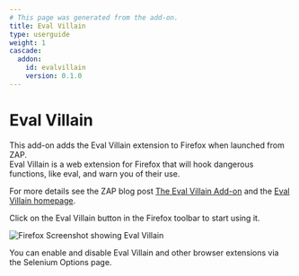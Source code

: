 ```yaml
---
# This page was generated from the add-on.
title: Eval Villain
type: userguide
weight: 1
cascade:
  addon:
    id: evalvillain
    version: 0.1.0
---
```


# Eval Villain

This add-on adds the Eval Villain extension to Firefox when launched from ZAP.  
Eval Villain is a web extension for Firefox that will hook dangerous functions, like eval, and warn you of their use.

For more details see the ZAP blog post [The Eval Villain Add-on](/blog/2021-12-01-the-eval-villain-add-on/) and the
[Eval Villain homepage](https://github.com/swoops/eval_villain).

Click on the Eval Villain button in the Firefox toolbar to start using it.

![Firefox Screenshot showing Eval Villain](/docs/desktop/addons/eval-villain/images/firefox.png)

You can enable and disable Eval Villain and other browser extensions via the Selenium Options page.
